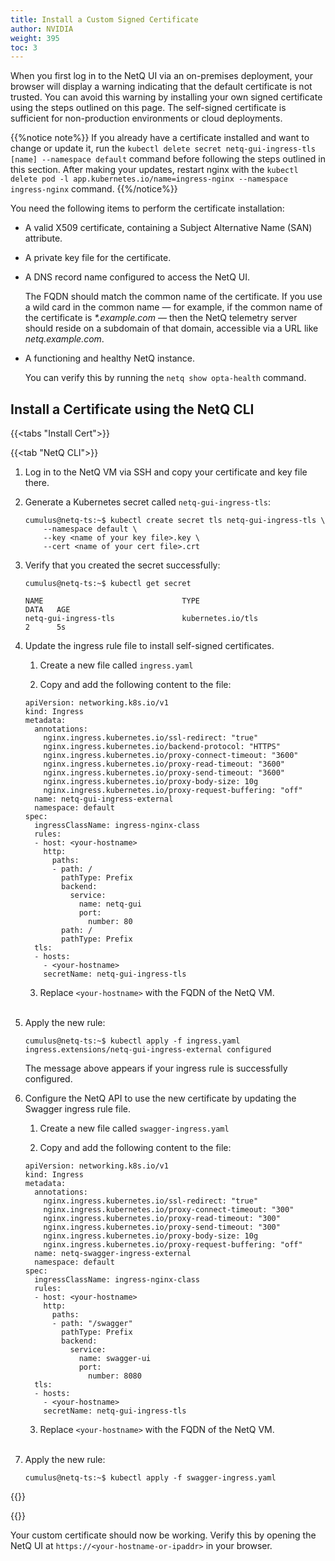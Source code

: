 ```yaml
---
title: Install a Custom Signed Certificate
author: NVIDIA
weight: 395
toc: 3
---
```


When you first log in to the NetQ UI via an on-premises deployment, your browser will display a warning indicating that the default certificate is not trusted. You can avoid this warning by installing your own signed certificate using the steps outlined on this page. The self-signed certificate is sufficient for non-production environments or cloud deployments. 

{{%notice note%}}
If you already have a certificate installed and want to change or update it, run the `kubectl delete secret netq-gui-ingress-tls [name] --namespace default` command before following the steps outlined in this section. After making your updates, restart nginx with the `kubectl delete pod -l app.kubernetes.io/name=ingress-nginx --namespace ingress-nginx` command.
{{%/notice%}}

You need the following items to perform the certificate installation:

- A valid X509 certificate, containing a Subject Alternative Name (SAN) attribute.
- A private key file for the certificate.
- A DNS record name configured to access the NetQ UI.

  The FQDN should match the common name of the certificate. If you use a wild card in the common name &mdash; for example, if the common name of the certificate is _*.example.com_ &mdash; then the NetQ telemetry server should reside on a subdomain of that domain, accessible via a URL like _netq.example.com_.
- A functioning and healthy NetQ instance.

  You can verify this by running the `netq show opta-health` command.

## Install a Certificate using the NetQ CLI

{{<tabs "Install Cert">}}

{{<tab "NetQ CLI">}}

1. Log in to the NetQ VM via SSH and copy your certificate and key file there.

2. Generate a Kubernetes secret called `netq-gui-ingress-tls`:

    ```
    cumulus@netq-ts:~$ kubectl create secret tls netq-gui-ingress-tls \
        --namespace default \
        --key <name of your key file>.key \
        --cert <name of your cert file>.crt
    ```

3. Verify that you created the secret successfully:

    ```
    cumulus@netq-ts:~$ kubectl get secret

    NAME                               TYPE                                  DATA   AGE
    netq-gui-ingress-tls               kubernetes.io/tls                     2      5s
    ```

4. Update the ingress rule file to install self-signed certificates.

    1. Create a new file called `ingress.yaml`

    2. Copy and add the following content to the file:

      ```
      apiVersion: networking.k8s.io/v1
      kind: Ingress
      metadata:
        annotations:
          nginx.ingress.kubernetes.io/ssl-redirect: "true"
          nginx.ingress.kubernetes.io/backend-protocol: "HTTPS"
          nginx.ingress.kubernetes.io/proxy-connect-timeout: "3600"
          nginx.ingress.kubernetes.io/proxy-read-timeout: "3600"
          nginx.ingress.kubernetes.io/proxy-send-timeout: "3600"
          nginx.ingress.kubernetes.io/proxy-body-size: 10g
          nginx.ingress.kubernetes.io/proxy-request-buffering: "off"
        name: netq-gui-ingress-external
        namespace: default
      spec:
        ingressClassName: ingress-nginx-class
        rules:
        - host: <your-hostname>
          http:
            paths:
            - path: /
              pathType: Prefix
              backend:
                service:
                  name: netq-gui
                  port:
                    number: 80
              path: /
              pathType: Prefix
        tls:
        - hosts:
          - <your-hostname>
          secretName: netq-gui-ingress-tls
      ```
    3. Replace `<your-hostname>` with the FQDN of the NetQ VM. <br>
    <br>
5. Apply the new rule:

    ```
    cumulus@netq-ts:~$ kubectl apply -f ingress.yaml
    ingress.extensions/netq-gui-ingress-external configured
    ```
    
    The message above appears if your ingress rule is successfully configured.

6. Configure the NetQ API to use the new certificate by updating the Swagger ingress rule file.

    1. Create a new file called `swagger-ingress.yaml`

    2. Copy and add the following content to the file:

      ```
      apiVersion: networking.k8s.io/v1
      kind: Ingress
      metadata:
        annotations:
          nginx.ingress.kubernetes.io/ssl-redirect: "true"
          nginx.ingress.kubernetes.io/proxy-connect-timeout: "300"
          nginx.ingress.kubernetes.io/proxy-read-timeout: "300"
          nginx.ingress.kubernetes.io/proxy-send-timeout: "300"
          nginx.ingress.kubernetes.io/proxy-body-size: 10g
          nginx.ingress.kubernetes.io/proxy-request-buffering: "off"
        name: netq-swagger-ingress-external
        namespace: default
      spec:
        ingressClassName: ingress-nginx-class
        rules:
        - host: <your-hostname>
          http:
            paths:
            - path: "/swagger"
              pathType: Prefix
              backend:
                service:
                  name: swagger-ui
                  port:
                    number: 8080
        tls:
        - hosts:
          - <your-hostname>
          secretName: netq-gui-ingress-tls
      ```
    3. Replace `<your-hostname>` with the FQDN of the NetQ VM. <br>
    <br>
7. Apply the new rule:

    ```
    cumulus@netq-ts:~$ kubectl apply -f swagger-ingress.yaml
    ```
 

{{</tab>}}

{{</tabs>}}

Your custom certificate should now be working. Verify this by opening the NetQ UI at `https://<your-hostname-or-ipaddr>` in your browser.

